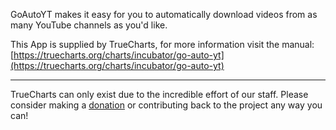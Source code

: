 GoAutoYT makes it easy for you to automatically download videos from as many YouTube channels as you'd like.

This App is supplied by TrueCharts, for more information visit the manual: [https://truecharts.org/charts/incubator/go-auto-yt](https://truecharts.org/charts/incubator/go-auto-yt)

---

TrueCharts can only exist due to the incredible effort of our staff.
Please consider making a [donation](https://truecharts.org/about/sponsor) or contributing back to the project any way you can!
